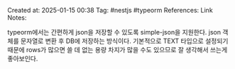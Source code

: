 Created at:  2025-01-15 00:38
Tag: #nestjs #typeorm 
References:
Link Notes:

typeorm에서는 간편하게 json을 저장할 수 있도록 simple-json을 지원한다. json 객체를 문자열로 변환 후 DB에 저장하는 방식이다. 
기본적으로 TEXT 타입으로 설정되기 때문에 rows가 많으면 쓸 데 없는 용량 차지가 많을 수도 있으므로 잘 생각해서 쓰는게 좋아보인다.